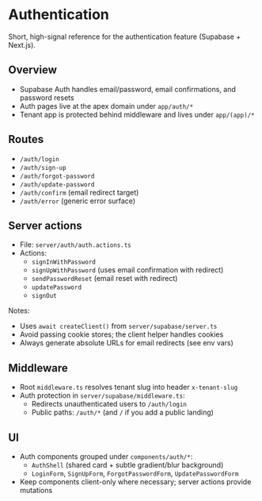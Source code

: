 # Authentication

Short, high-signal reference for the authentication feature (Supabase + Next.js).

## Overview
- Supabase Auth handles email/password, email confirmations, and password resets
- Auth pages live at the apex domain under `app/auth/*`
- Tenant app is protected behind middleware and lives under `app/(app)/*`

## Routes
- `/auth/login`
- `/auth/sign-up`
- `/auth/forgot-password`
- `/auth/update-password`
- `/auth/confirm` (email redirect target)
- `/auth/error` (generic error surface)

## Server actions
- File: `server/auth/auth.actions.ts`
- Actions:
  - `signInWithPassword`
  - `signUpWithPassword` (uses email confirmation with redirect)
  - `sendPasswordReset` (email reset with redirect)
  - `updatePassword`
  - `signOut`

Notes:
- Uses `await createClient()` from `server/supabase/server.ts`
- Avoid passing cookie stores; the client helper handles cookies
- Always generate absolute URLs for email redirects (see env vars)

## Middleware
- Root `middleware.ts` resolves tenant slug into header `x-tenant-slug`
- Auth protection in `server/supabase/middleware.ts`:
  - Redirects unauthenticated users to `/auth/login`
  - Public paths: `/auth/*` (and `/` if you add a public landing)

## UI
- Auth components grouped under `components/auth/*`:
  - `AuthShell` (shared card + subtle gradient/blur background)
  - `LoginForm`, `SignUpForm`, `ForgotPasswordForm`, `UpdatePasswordForm`
- Keep components client-only where necessary; server actions provide mutations

